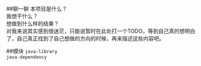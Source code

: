 ##聊一聊
本项目是什么？<br/>
我想干什么？<br/>
想做到什么样的结果？<br/>
对我来说其实感到很迷茫，只能说暂时在此处打一个TODO，等到自己真的想明白了，自己真正找到了自己想做的方向的时候，再来描述这些内容吧。


##模块
`java-library`<br/>
`java-dependency`<br/>